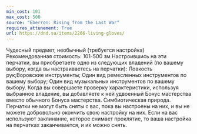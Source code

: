 ```yaml
---
min_cost: 101
max_cost: 500
source: "Eberron: Rising from the Last War"
requires_attunement: True
url: https://dnd.su/items/2266-living-gloves/
---
```


Чудесный предмет, необычный (требуется настройка)
Рекомендованная стоимость: 101-500 зм
Настроившись на эти перчатки, вы приобретаете одно из следующих владений (по вашему выбору, когда вы настраиваетесь на перчатки):
Ловкость рук;Воровские инструменты;
Один вид ремесленных инструментов по вашему выбору;
Один вид музыкальных инструментов по вашему выбору.
Когда вы совершаете проверку характеристики, используя выбранное владение, вы добавляете к ней удвоенный Бонус мастерства вместо обычного Бонуса мастерства.
Симбиотическая природа. Перчатки не могут быть сняты с вас, пока вы настроены на них, и вы не можете добровольно окончить свою настройку на них. Если на вас используют заклинание, которое снимает проклятие, то ваша настройка на перчатках заканчивается, и их можно снять.